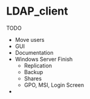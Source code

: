 # LDAP_client

TODO
* Move users
* GUI
* Documentation
* Windows Server Finish
	- Replication
	- Backup
	- Shares
	- GPO, MSI, Login Screen
* 

